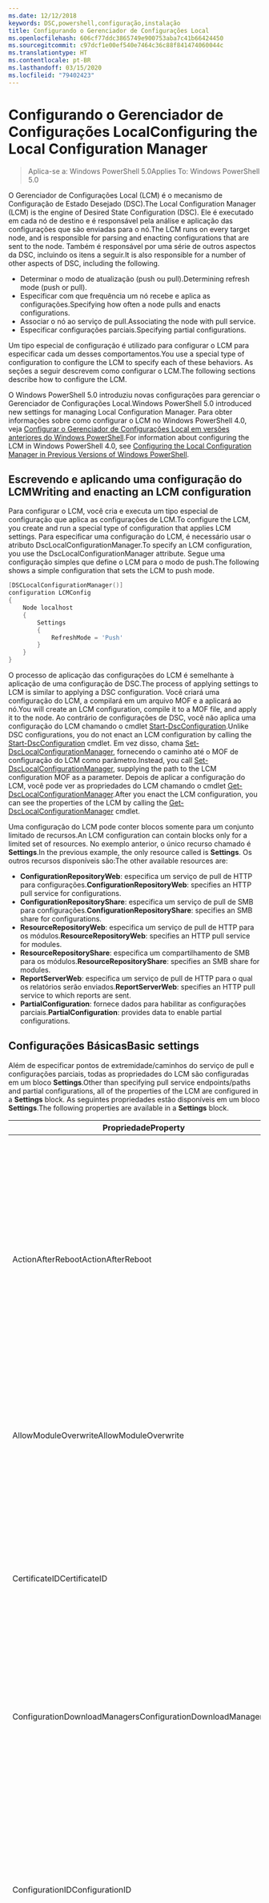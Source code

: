 ```yaml
---
ms.date: 12/12/2018
keywords: DSC,powershell,configuração,instalação
title: Configurando o Gerenciador de Configurações Local
ms.openlocfilehash: 606cf77ddc3865749e900753aba7c41b66424450
ms.sourcegitcommit: c97dcf1e00ef540e7464c36c88f841474060044c
ms.translationtype: HT
ms.contentlocale: pt-BR
ms.lasthandoff: 03/15/2020
ms.locfileid: "79402423"
---
```

# <a name="configuring-the-local-configuration-manager"></a><span data-ttu-id="e672a-103">Configurando o Gerenciador de Configurações Local</span><span class="sxs-lookup"><span data-stu-id="e672a-103">Configuring the Local Configuration Manager</span></span>

> <span data-ttu-id="e672a-104">Aplica-se a: Windows PowerShell 5.0</span><span class="sxs-lookup"><span data-stu-id="e672a-104">Applies To: Windows PowerShell 5.0</span></span>

<span data-ttu-id="e672a-105">O Gerenciador de Configurações Local (LCM) é o mecanismo de Configuração de Estado Desejado (DSC).</span><span class="sxs-lookup"><span data-stu-id="e672a-105">The Local Configuration Manager (LCM) is the engine of Desired State Configuration (DSC).</span></span>
<span data-ttu-id="e672a-106">Ele é executado em cada nó de destino e é responsável pela análise e aplicação das configurações que são enviadas para o nó.</span><span class="sxs-lookup"><span data-stu-id="e672a-106">The LCM runs on every target node, and is responsible for parsing and enacting configurations that are sent to the node.</span></span>
<span data-ttu-id="e672a-107">Também é responsável por uma série de outros aspectos da DSC, incluindo os itens a seguir.</span><span class="sxs-lookup"><span data-stu-id="e672a-107">It is also responsible for a number of other aspects of DSC, including the following.</span></span>

- <span data-ttu-id="e672a-108">Determinar o modo de atualização (push ou pull).</span><span class="sxs-lookup"><span data-stu-id="e672a-108">Determining refresh mode (push or pull).</span></span>
- <span data-ttu-id="e672a-109">Especificar com que frequência um nó recebe e aplica as configurações.</span><span class="sxs-lookup"><span data-stu-id="e672a-109">Specifying how often a node pulls and enacts configurations.</span></span>
- <span data-ttu-id="e672a-110">Associar o nó ao serviço de pull.</span><span class="sxs-lookup"><span data-stu-id="e672a-110">Associating the node with pull service.</span></span>
- <span data-ttu-id="e672a-111">Especificar configurações parciais.</span><span class="sxs-lookup"><span data-stu-id="e672a-111">Specifying partial configurations.</span></span>

<span data-ttu-id="e672a-112">Um tipo especial de configuração é utilizado para configurar o LCM para especificar cada um desses comportamentos.</span><span class="sxs-lookup"><span data-stu-id="e672a-112">You use a special type of configuration to configure the LCM to specify each of these behaviors.</span></span>
<span data-ttu-id="e672a-113">As seções a seguir descrevem como configurar o LCM.</span><span class="sxs-lookup"><span data-stu-id="e672a-113">The following sections describe how to configure the LCM.</span></span>

<span data-ttu-id="e672a-114">O Windows PowerShell 5.0 introduziu novas configurações para gerenciar o Gerenciador de Configurações Local.</span><span class="sxs-lookup"><span data-stu-id="e672a-114">Windows PowerShell 5.0 introduced new settings for managing Local Configuration Manager.</span></span>
<span data-ttu-id="e672a-115">Para obter informações sobre como configurar o LCM no Windows PowerShell 4.0, veja [Configurar o Gerenciador de Configurações Local em versões anteriores do Windows PowerShell](metaconfig4.md).</span><span class="sxs-lookup"><span data-stu-id="e672a-115">For information about configuring the LCM in Windows PowerShell 4.0, see [Configuring the Local Configuration Manager in Previous Versions of Windows PowerShell](metaconfig4.md).</span></span>

## <a name="writing-and-enacting-an-lcm-configuration"></a><span data-ttu-id="e672a-116">Escrevendo e aplicando uma configuração do LCM</span><span class="sxs-lookup"><span data-stu-id="e672a-116">Writing and enacting an LCM configuration</span></span>

<span data-ttu-id="e672a-117">Para configurar o LCM, você cria e executa um tipo especial de configuração que aplica as configurações de LCM.</span><span class="sxs-lookup"><span data-stu-id="e672a-117">To configure the LCM, you create and run a special type of configuration that applies LCM settings.</span></span>
<span data-ttu-id="e672a-118">Para especificar uma configuração do LCM, é necessário usar o atributo DscLocalConfigurationManager.</span><span class="sxs-lookup"><span data-stu-id="e672a-118">To specify an LCM configuration, you use the DscLocalConfigurationManager attribute.</span></span>
<span data-ttu-id="e672a-119">Segue uma configuração simples que define o LCM para o modo de push.</span><span class="sxs-lookup"><span data-stu-id="e672a-119">The following shows a simple configuration that sets the LCM to push mode.</span></span>

```powershell
[DSCLocalConfigurationManager()]
configuration LCMConfig
{
    Node localhost
    {
        Settings
        {
            RefreshMode = 'Push'
        }
    }
}
```

<span data-ttu-id="e672a-120">O processo de aplicação das configurações do LCM é semelhante à aplicação de uma configuração de DSC.</span><span class="sxs-lookup"><span data-stu-id="e672a-120">The process of applying settings to LCM is similar to applying a DSC configuration.</span></span>
<span data-ttu-id="e672a-121">Você criará uma configuração do LCM, a compilará em um arquivo MOF e a aplicará ao nó.</span><span class="sxs-lookup"><span data-stu-id="e672a-121">You will create an LCM configuration, compile it to a MOF file, and apply it to the node.</span></span>
<span data-ttu-id="e672a-122">Ao contrário de configurações de DSC, você não aplica uma configuração do LCM chamando o cmdlet [Start-DscConfiguration](/powershell/module/psdesiredstateconfiguration/start-dscconfiguration).</span><span class="sxs-lookup"><span data-stu-id="e672a-122">Unlike DSC configurations, you do not enact an LCM configuration by calling the [Start-DscConfiguration](/powershell/module/psdesiredstateconfiguration/start-dscconfiguration) cmdlet.</span></span>
<span data-ttu-id="e672a-123">Em vez disso, chama [Set-DscLocalConfigurationManager](/powershell/module/PSDesiredStateConfiguration/Set-DscLocalConfigurationManager), fornecendo o caminho até o MOF de configuração do LCM como parâmetro.</span><span class="sxs-lookup"><span data-stu-id="e672a-123">Instead, you call [Set-DscLocalConfigurationManager](/powershell/module/PSDesiredStateConfiguration/Set-DscLocalConfigurationManager), supplying the path to the LCM configuration MOF as a parameter.</span></span>
<span data-ttu-id="e672a-124">Depois de aplicar a configuração do LCM, você pode ver as propriedades do LCM chamando o cmdlet [Get-DscLocalConfigurationManager](/powershell/module/PSDesiredStateConfiguration/Get-DscLocalConfigurationManager).</span><span class="sxs-lookup"><span data-stu-id="e672a-124">After you enact the LCM configuration, you can see the properties of the LCM by calling the [Get-DscLocalConfigurationManager](/powershell/module/PSDesiredStateConfiguration/Get-DscLocalConfigurationManager) cmdlet.</span></span>

<span data-ttu-id="e672a-125">Uma configuração do LCM pode conter blocos somente para um conjunto limitado de recursos.</span><span class="sxs-lookup"><span data-stu-id="e672a-125">An LCM configuration can contain blocks only for a limited set of resources.</span></span>
<span data-ttu-id="e672a-126">No exemplo anterior, o único recurso chamado é **Settings**.</span><span class="sxs-lookup"><span data-stu-id="e672a-126">In the previous example, the only resource called is **Settings**.</span></span>
<span data-ttu-id="e672a-127">Os outros recursos disponíveis são:</span><span class="sxs-lookup"><span data-stu-id="e672a-127">The other available resources are:</span></span>

* <span data-ttu-id="e672a-128">**ConfigurationRepositoryWeb**: especifica um serviço de pull de HTTP para configurações.</span><span class="sxs-lookup"><span data-stu-id="e672a-128">**ConfigurationRepositoryWeb**: specifies an HTTP pull service for configurations.</span></span>
* <span data-ttu-id="e672a-129">**ConfigurationRepositoryShare**: especifica um serviço de pull de SMB para configurações.</span><span class="sxs-lookup"><span data-stu-id="e672a-129">**ConfigurationRepositoryShare**: specifies an SMB share for configurations.</span></span>
* <span data-ttu-id="e672a-130">**ResourceRepositoryWeb**: especifica um serviço de pull de HTTP para os módulos.</span><span class="sxs-lookup"><span data-stu-id="e672a-130">**ResourceRepositoryWeb**: specifies an HTTP pull service for modules.</span></span>
* <span data-ttu-id="e672a-131">**ResourceRepositoryShare**: especifica um compartilhamento de SMB para os módulos.</span><span class="sxs-lookup"><span data-stu-id="e672a-131">**ResourceRepositoryShare**: specifies an SMB share for modules.</span></span>
* <span data-ttu-id="e672a-132">**ReportServerWeb**: especifica um serviço de pull de HTTP para o qual os relatórios serão enviados.</span><span class="sxs-lookup"><span data-stu-id="e672a-132">**ReportServerWeb**: specifies an HTTP pull service to which reports are sent.</span></span>
* <span data-ttu-id="e672a-133">**PartialConfiguration**: fornece dados para habilitar as configurações parciais.</span><span class="sxs-lookup"><span data-stu-id="e672a-133">**PartialConfiguration**: provides data to enable partial configurations.</span></span>

## <a name="basic-settings"></a><span data-ttu-id="e672a-134">Configurações Básicas</span><span class="sxs-lookup"><span data-stu-id="e672a-134">Basic settings</span></span>

<span data-ttu-id="e672a-135">Além de especificar pontos de extremidade/caminhos do serviço de pull e configurações parciais, todas as propriedades do LCM são configuradas em um bloco **Settings**.</span><span class="sxs-lookup"><span data-stu-id="e672a-135">Other than specifying pull service endpoints/paths and partial configurations, all of the properties of the LCM are configured in a **Settings** block.</span></span>
<span data-ttu-id="e672a-136">As seguintes propriedades estão disponíveis em um bloco **Settings**.</span><span class="sxs-lookup"><span data-stu-id="e672a-136">The following properties are available in a **Settings** block.</span></span>

|  <span data-ttu-id="e672a-137">Propriedade</span><span class="sxs-lookup"><span data-stu-id="e672a-137">Property</span></span>  |  <span data-ttu-id="e672a-138">Type</span><span class="sxs-lookup"><span data-stu-id="e672a-138">Type</span></span>  |  <span data-ttu-id="e672a-139">Descrição</span><span class="sxs-lookup"><span data-stu-id="e672a-139">Description</span></span>   |
|----------- |------- |--------------- |
| <span data-ttu-id="e672a-140">ActionAfterReboot</span><span class="sxs-lookup"><span data-stu-id="e672a-140">ActionAfterReboot</span></span>| <span data-ttu-id="e672a-141">string</span><span class="sxs-lookup"><span data-stu-id="e672a-141">string</span></span>| <span data-ttu-id="e672a-142">Especifica o que acontece após uma reinicialização durante a aplicação de uma configuração.</span><span class="sxs-lookup"><span data-stu-id="e672a-142">Specifies what happens after a reboot during the application of a configuration.</span></span> <span data-ttu-id="e672a-143">Os valores possíveis são __"ContinueConfiguration"__ e __"StopConfiguration"__ .</span><span class="sxs-lookup"><span data-stu-id="e672a-143">The possible values are __"ContinueConfiguration"__ and __"StopConfiguration"__.</span></span> <ul><li> <span data-ttu-id="e672a-144">__ContinueConfiguration__: continuar a aplicar a configuração atual após a reinicialização do computador.</span><span class="sxs-lookup"><span data-stu-id="e672a-144">__ContinueConfiguration__: Continue applying the current configuration after machine reboot.</span></span> <span data-ttu-id="e672a-145">Esse é o valor padrão.</span><span class="sxs-lookup"><span data-stu-id="e672a-145">This is the default value</span></span></li><li><span data-ttu-id="e672a-146">__StopConfiguration__: parar a configuração atual após a reinicialização do computador.</span><span class="sxs-lookup"><span data-stu-id="e672a-146">__StopConfiguration__: Stop the current configuration after machine reboot.</span></span></li></ul>|
| <span data-ttu-id="e672a-147">AllowModuleOverwrite</span><span class="sxs-lookup"><span data-stu-id="e672a-147">AllowModuleOverwrite</span></span>| <span data-ttu-id="e672a-148">bool</span><span class="sxs-lookup"><span data-stu-id="e672a-148">bool</span></span>| <span data-ttu-id="e672a-149">__$TRUE__ se as novas configurações baixadas do serviço de pull tiverem permissão para substituir as antigas no nó de destino.</span><span class="sxs-lookup"><span data-stu-id="e672a-149">__$TRUE__ if new configurations downloaded from the pull service are allowed to overwrite the old ones on the target node.</span></span> <span data-ttu-id="e672a-150">Caso contrário, $FALSE.</span><span class="sxs-lookup"><span data-stu-id="e672a-150">Otherwise, $FALSE.</span></span>|
| <span data-ttu-id="e672a-151">CertificateID</span><span class="sxs-lookup"><span data-stu-id="e672a-151">CertificateID</span></span>| <span data-ttu-id="e672a-152">string</span><span class="sxs-lookup"><span data-stu-id="e672a-152">string</span></span>| <span data-ttu-id="e672a-153">A impressão digital de um certificado usado para proteger as credenciais passadas em uma configuração.</span><span class="sxs-lookup"><span data-stu-id="e672a-153">The thumbprint of a certificate used to secure credentials passed in a configuration.</span></span> <span data-ttu-id="e672a-154">Para obter mais informações, consulte [Quer proteger credenciais na Configuração de Estado Desejado do Windows PowerShell?](https://blogs.msdn.com/b/powershell/archive/2014/01/31/want-to-secure-credentials-in-windows-powershell-desired-state-configuration.aspx).</span><span class="sxs-lookup"><span data-stu-id="e672a-154">For more information see [Want to secure credentials in Windows PowerShell Desired State Configuration](https://blogs.msdn.com/b/powershell/archive/2014/01/31/want-to-secure-credentials-in-windows-powershell-desired-state-configuration.aspx)?.</span></span> <br> <span data-ttu-id="e672a-155">__Observação:__ isso será gerenciado automaticamente se estiver usando o serviço de pull de DSC de Automação do Azure.</span><span class="sxs-lookup"><span data-stu-id="e672a-155">__Note:__ this is managed automatically if using Azure Automation DSC pull service.</span></span>|
| <span data-ttu-id="e672a-156">ConfigurationDownloadManagers</span><span class="sxs-lookup"><span data-stu-id="e672a-156">ConfigurationDownloadManagers</span></span>| <span data-ttu-id="e672a-157">CimInstance[]</span><span class="sxs-lookup"><span data-stu-id="e672a-157">CimInstance[]</span></span>| <span data-ttu-id="e672a-158">Obsoleto.</span><span class="sxs-lookup"><span data-stu-id="e672a-158">Obsolete.</span></span> <span data-ttu-id="e672a-159">Use os blocos __ConfigurationRepositoryWeb__ e __ConfigurationRepositoryShare__ para definir pontos de extremidade de serviço de pull de configuração.</span><span class="sxs-lookup"><span data-stu-id="e672a-159">Use __ConfigurationRepositoryWeb__ and __ConfigurationRepositoryShare__ blocks to define configuration pull service endpoints.</span></span>|
| <span data-ttu-id="e672a-160">ConfigurationID</span><span class="sxs-lookup"><span data-stu-id="e672a-160">ConfigurationID</span></span>| <span data-ttu-id="e672a-161">string</span><span class="sxs-lookup"><span data-stu-id="e672a-161">string</span></span>| <span data-ttu-id="e672a-162">Para compatibilidade com versões anteriores do serviço de pull.</span><span class="sxs-lookup"><span data-stu-id="e672a-162">For backwards compatibility with older pull service versions.</span></span> <span data-ttu-id="e672a-163">Um GUID que identifica o arquivo de configuração que deve ser obtido de um serviço de pull.</span><span class="sxs-lookup"><span data-stu-id="e672a-163">A GUID that identifies the configuration file to get from a pull service.</span></span> <span data-ttu-id="e672a-164">O nó efetuará o pull das configurações serviço de pull se o nome do MOF de configuração for ConfigurationID.mof.</span><span class="sxs-lookup"><span data-stu-id="e672a-164">The node will pull configurations on the pull service if the name of the configuration MOF is named ConfigurationID.mof.</span></span><br> <span data-ttu-id="e672a-165">__Observação:__ Se você definir essa propriedade, o registro do nó com um serviço de pull usando __RegistrationKey__ não funcionará.</span><span class="sxs-lookup"><span data-stu-id="e672a-165">__Note:__ If you set this property, registering the node with a pull service by using __RegistrationKey__ does not work.</span></span> <span data-ttu-id="e672a-166">Para obter mais informações, consulte [Configurando um cliente de pull com nomes de configuração](../pull-server/pullClientConfigNames.md).</span><span class="sxs-lookup"><span data-stu-id="e672a-166">For more information, see [Setting up a pull client with configuration names](../pull-server/pullClientConfigNames.md).</span></span>|
| <span data-ttu-id="e672a-167">ConfigurationMode</span><span class="sxs-lookup"><span data-stu-id="e672a-167">ConfigurationMode</span></span>| <span data-ttu-id="e672a-168">string</span><span class="sxs-lookup"><span data-stu-id="e672a-168">string</span></span> | <span data-ttu-id="e672a-169">Especifica como o LCM realmente aplica a configuração aos nós de destino.</span><span class="sxs-lookup"><span data-stu-id="e672a-169">Specifies how the LCM actually applies the configuration to the target nodes.</span></span> <span data-ttu-id="e672a-170">Os valores possíveis são __"ApplyOnly"__ , __"ApplyAndMonitor"__ e __"ApplyAndAutoCorrect"__ .</span><span class="sxs-lookup"><span data-stu-id="e672a-170">Possible values are __"ApplyOnly"__,__"ApplyAndMonitor"__, and __"ApplyAndAutoCorrect"__.</span></span> <ul><li><span data-ttu-id="e672a-171">__ApplyOnly__: a DSC aplica a configuração e não faz nada além disso, a menos que uma nova configuração seja enviada por push para o nó de destino ou quando o pull de uma nova configuração for efetuado de um serviço.</span><span class="sxs-lookup"><span data-stu-id="e672a-171">__ApplyOnly__: DSC applies the configuration and does nothing further unless a new configuration is pushed to the target node or when a new configuration is pulled from a service.</span></span> <span data-ttu-id="e672a-172">Depois da aplicação inicial de uma nova configuração, o DSC não procura descompasso de um estado previamente configurado.</span><span class="sxs-lookup"><span data-stu-id="e672a-172">After initial application of a new configuration, DSC does not check for drift from a previously configured state.</span></span> <span data-ttu-id="e672a-173">Observe que a DSC tentará aplicar a configuração até obter êxito antes que __ApplyOnly__ entre em vigor.</span><span class="sxs-lookup"><span data-stu-id="e672a-173">Note that DSC will attempt to apply the configuration until it is successful before __ApplyOnly__ takes effect.</span></span> </li><li> <span data-ttu-id="e672a-174">__ApplyAndMonitor__: Esse é o valor padrão.</span><span class="sxs-lookup"><span data-stu-id="e672a-174">__ApplyAndMonitor__: This is the default value.</span></span> <span data-ttu-id="e672a-175">O LCM aplica as novas configurações.</span><span class="sxs-lookup"><span data-stu-id="e672a-175">The LCM applies any new configurations.</span></span> <span data-ttu-id="e672a-176">Depois da aplicação inicial de uma nova configuração, se o nó de destino tiver um descompasso do estado desejado, o DSC relatará a discrepância nos logs.</span><span class="sxs-lookup"><span data-stu-id="e672a-176">After initial application of a new configuration, if the target node drifts from the desired state, DSC reports the discrepancy in logs.</span></span> <span data-ttu-id="e672a-177">Observe que a DSC tentará aplicar a configuração até obter êxito antes que __ApplyAndMonitor__ entre em vigor.</span><span class="sxs-lookup"><span data-stu-id="e672a-177">Note that DSC will attempt to apply the configuration until it is successful before __ApplyAndMonitor__ takes effect.</span></span></li><li><span data-ttu-id="e672a-178">__ApplyAndAutoCorrect__: o DSC aplica as novas configurações.</span><span class="sxs-lookup"><span data-stu-id="e672a-178">__ApplyAndAutoCorrect__: DSC applies any new configurations.</span></span> <span data-ttu-id="e672a-179">Após a aplicação inicial de uma nova configuração, se o nó de destino estiver dessincronizado em relação ao estado desejado, a DSC relatará a discrepância nos logs e reaplica a configuração atual.</span><span class="sxs-lookup"><span data-stu-id="e672a-179">After initial application of a new configuration, if the target node drifts from the desired state, DSC reports the discrepancy in logs, and then re-applies the current configuration.</span></span></li></ul>|
| <span data-ttu-id="e672a-180">ConfigurationModeFrequencyMins</span><span class="sxs-lookup"><span data-stu-id="e672a-180">ConfigurationModeFrequencyMins</span></span>| <span data-ttu-id="e672a-181">UInt32</span><span class="sxs-lookup"><span data-stu-id="e672a-181">UInt32</span></span>| <span data-ttu-id="e672a-182">A frequência, em minutos, em que a configuração atual é verificada e aplicada.</span><span class="sxs-lookup"><span data-stu-id="e672a-182">How often, in minutes, the current configuration is checked and applied.</span></span> <span data-ttu-id="e672a-183">Essa propriedade será ignorada se a propriedade ConfigurationMode estiver definida como ApplyOnly.</span><span class="sxs-lookup"><span data-stu-id="e672a-183">This property is ignored if the ConfigurationMode property is set to ApplyOnly.</span></span> <span data-ttu-id="e672a-184">O valor padrão é 15.</span><span class="sxs-lookup"><span data-stu-id="e672a-184">The default value is 15.</span></span>|
| <span data-ttu-id="e672a-185">DebugMode</span><span class="sxs-lookup"><span data-stu-id="e672a-185">DebugMode</span></span>| <span data-ttu-id="e672a-186">string</span><span class="sxs-lookup"><span data-stu-id="e672a-186">string</span></span>| <span data-ttu-id="e672a-187">Os valores possíveis são __None__, __ForceModuleImport__ e __All__.</span><span class="sxs-lookup"><span data-stu-id="e672a-187">Possible values are __None__, __ForceModuleImport__, and __All__.</span></span> <ul><li><span data-ttu-id="e672a-188">Defina como __None__ para usar os recursos armazenados em cache.</span><span class="sxs-lookup"><span data-stu-id="e672a-188">Set to __None__ to use cached resources.</span></span> <span data-ttu-id="e672a-189">Este é o padrão e deve ser usada em cenários de produção.</span><span class="sxs-lookup"><span data-stu-id="e672a-189">This is the default and should be used in production scenarios.</span></span></li><li><span data-ttu-id="e672a-190">Definir como __ForceModuleImport__ fará com que o LCM recarregue todos os módulos de recursos DSC, mesmo se tiverem sido carregados e armazenados em cache anteriormente.</span><span class="sxs-lookup"><span data-stu-id="e672a-190">Setting to __ForceModuleImport__, causes the LCM to reload any DSC resource modules, even if they have been previously loaded and cached.</span></span> <span data-ttu-id="e672a-191">Isso afeta o desempenho das operações de DSC, já que cada módulo é recarregado no momento do uso.</span><span class="sxs-lookup"><span data-stu-id="e672a-191">This impacts the performance of DSC operations as each module is reloaded on use.</span></span> <span data-ttu-id="e672a-192">Normalmente, você usaria esse valor durante a depuração de um recurso</span><span class="sxs-lookup"><span data-stu-id="e672a-192">Typically you would use this value while debugging a resource</span></span></li><li><span data-ttu-id="e672a-193">Nesta versão, __All__ é o mesmo que __ForceModuleImport__</span><span class="sxs-lookup"><span data-stu-id="e672a-193">In this release, __All__ is same as __ForceModuleImport__</span></span></li></ul> |
| <span data-ttu-id="e672a-194">RebootNodeIfNeeded</span><span class="sxs-lookup"><span data-stu-id="e672a-194">RebootNodeIfNeeded</span></span>| <span data-ttu-id="e672a-195">bool</span><span class="sxs-lookup"><span data-stu-id="e672a-195">bool</span></span>| <span data-ttu-id="e672a-196">defina como `$true` para permitir que os recursos reinicializem o nó usando o sinalizador `$global:DSCMachineStatus`.</span><span class="sxs-lookup"><span data-stu-id="e672a-196">Set this to `$true` to allow resources to reboot the Node using the `$global:DSCMachineStatus` flag.</span></span> <span data-ttu-id="e672a-197">Caso contrário, você precisará reinicializar manualmente o nó para qualquer configuração que exigir.</span><span class="sxs-lookup"><span data-stu-id="e672a-197">Otherwise, you will have to manually reboot the node for any configuration that requires it.</span></span> <span data-ttu-id="e672a-198">O valor padrão é `$false`.</span><span class="sxs-lookup"><span data-stu-id="e672a-198">The default value is `$false`.</span></span> <span data-ttu-id="e672a-199">Para usar essa configuração quando uma condição de reinicialização for representada por algo diferente do DSC (como o Windows Installer), combine essa configuração com recurso __PendingReboot__ no módulo [ComputerManagementDsc](https://github.com/PowerShell/ComputerManagementDsc).</span><span class="sxs-lookup"><span data-stu-id="e672a-199">To use this setting when a reboot condition is enacted by something other than DSC (such as Windows Installer), combine this setting with the __PendingReboot__ resource in the [ComputerManagementDsc](https://github.com/PowerShell/ComputerManagementDsc) module.</span></span>|
| <span data-ttu-id="e672a-200">RefreshMode</span><span class="sxs-lookup"><span data-stu-id="e672a-200">RefreshMode</span></span>| <span data-ttu-id="e672a-201">string</span><span class="sxs-lookup"><span data-stu-id="e672a-201">string</span></span>| <span data-ttu-id="e672a-202">Especifica como o LCM obtém as configurações.</span><span class="sxs-lookup"><span data-stu-id="e672a-202">Specifies how the LCM gets configurations.</span></span> <span data-ttu-id="e672a-203">Os valores possíveis são __"Disabled"__ , __"Push"__ e __"Pull"__ .</span><span class="sxs-lookup"><span data-stu-id="e672a-203">The possible values are __"Disabled"__, __"Push"__, and __"Pull"__.</span></span> <ul><li><span data-ttu-id="e672a-204">__Disabled__: as configurações do DSC estão desabilitadas para este nó.</span><span class="sxs-lookup"><span data-stu-id="e672a-204">__Disabled__: DSC configurations are disabled for this node.</span></span></li><li> <span data-ttu-id="e672a-205">__Push__: as configurações são iniciadas chamando o cmdlet [Start-DscConfiguration](/powershell/module/psdesiredstateconfiguration/start-dscconfiguration).</span><span class="sxs-lookup"><span data-stu-id="e672a-205">__Push__: Configurations are initiated by calling the [Start-DscConfiguration](/powershell/module/psdesiredstateconfiguration/start-dscconfiguration) cmdlet.</span></span> <span data-ttu-id="e672a-206">A configuração é aplicada imediatamente ao nó.</span><span class="sxs-lookup"><span data-stu-id="e672a-206">The configuration is applied immediately to the node.</span></span> <span data-ttu-id="e672a-207">Esse é o valor padrão.</span><span class="sxs-lookup"><span data-stu-id="e672a-207">This is the default value.</span></span></li><li><span data-ttu-id="e672a-208">__Pull:__ o nó está configurado para verificar regularmente as configurações de um serviço de pull ou caminho SMB.</span><span class="sxs-lookup"><span data-stu-id="e672a-208">__Pull:__ The node is configured to regularly check for configurations from a pull service or SMB path.</span></span> <span data-ttu-id="e672a-209">Se essa propriedade estiver definida como __Pull__, você deverá especificar um caminho de (serviço) HTTP ou (compartilhamento) SMB em um bloco __ConfigurationRepositoryWeb__ ou __ConfigurationRepositoryShare__.</span><span class="sxs-lookup"><span data-stu-id="e672a-209">If this property is set to __Pull__, you must specify an HTTP (service) or SMB (share) path in a __ConfigurationRepositoryWeb__ or __ConfigurationRepositoryShare__ block.</span></span></li></ul>|
| <span data-ttu-id="e672a-210">RefreshFrequencyMins</span><span class="sxs-lookup"><span data-stu-id="e672a-210">RefreshFrequencyMins</span></span>| <span data-ttu-id="e672a-211">Uint32</span><span class="sxs-lookup"><span data-stu-id="e672a-211">Uint32</span></span>| <span data-ttu-id="e672a-212">O intervalo de tempo, em minutos, em que o LCM verifica um serviço de pull para obter configurações atualizadas.</span><span class="sxs-lookup"><span data-stu-id="e672a-212">The time interval, in minutes, at which the LCM checks a pull service to get updated configurations.</span></span> <span data-ttu-id="e672a-213">Esse valor será ignorado se o LCM não estiver configurado no modo de pull.</span><span class="sxs-lookup"><span data-stu-id="e672a-213">This value is ignored if the LCM is not configured in pull mode.</span></span> <span data-ttu-id="e672a-214">O valor padrão é 30.</span><span class="sxs-lookup"><span data-stu-id="e672a-214">The default value is 30.</span></span>|
| <span data-ttu-id="e672a-215">ReportManagers</span><span class="sxs-lookup"><span data-stu-id="e672a-215">ReportManagers</span></span>| <span data-ttu-id="e672a-216">CimInstance[]</span><span class="sxs-lookup"><span data-stu-id="e672a-216">CimInstance[]</span></span>| <span data-ttu-id="e672a-217">Obsoleto.</span><span class="sxs-lookup"><span data-stu-id="e672a-217">Obsolete.</span></span> <span data-ttu-id="e672a-218">Use blocos __ReportServerWeb__ para definir um ponto de extremidade para enviar dados de relatório a um serviço de pull.</span><span class="sxs-lookup"><span data-stu-id="e672a-218">Use __ReportServerWeb__ blocks to define an endpoint to send reporting data to a pull service.</span></span>|
| <span data-ttu-id="e672a-219">ResourceModuleManagers</span><span class="sxs-lookup"><span data-stu-id="e672a-219">ResourceModuleManagers</span></span>| <span data-ttu-id="e672a-220">CimInstance[]</span><span class="sxs-lookup"><span data-stu-id="e672a-220">CimInstance[]</span></span>| <span data-ttu-id="e672a-221">Obsoleto.</span><span class="sxs-lookup"><span data-stu-id="e672a-221">Obsolete.</span></span> <span data-ttu-id="e672a-222">Use os blocos __ResourceRepositoryWeb__ e __ResourceRepositoryShare__ para definir pontos de extremidade HTTP do serviço de pull ou caminhos SMB, respectivamente.</span><span class="sxs-lookup"><span data-stu-id="e672a-222">Use __ResourceRepositoryWeb__ and __ResourceRepositoryShare__ blocks to define pull service HTTP endpoints or SMB paths, respectively.</span></span>|
| <span data-ttu-id="e672a-223">PartialConfigurations</span><span class="sxs-lookup"><span data-stu-id="e672a-223">PartialConfigurations</span></span>| <span data-ttu-id="e672a-224">CimInstance</span><span class="sxs-lookup"><span data-stu-id="e672a-224">CimInstance</span></span>| <span data-ttu-id="e672a-225">Não implementado.</span><span class="sxs-lookup"><span data-stu-id="e672a-225">Not implemented.</span></span> <span data-ttu-id="e672a-226">Não use.</span><span class="sxs-lookup"><span data-stu-id="e672a-226">Do not use.</span></span>|
| <span data-ttu-id="e672a-227">StatusRetentionTimeInDays</span><span class="sxs-lookup"><span data-stu-id="e672a-227">StatusRetentionTimeInDays</span></span> | <span data-ttu-id="e672a-228">UInt32</span><span class="sxs-lookup"><span data-stu-id="e672a-228">UInt32</span></span>| <span data-ttu-id="e672a-229">O número de dias que o LCM mantém o status da configuração atual.</span><span class="sxs-lookup"><span data-stu-id="e672a-229">The number of days the LCM keeps the status of the current configuration.</span></span>|

> [!NOTE]
> <span data-ttu-id="e672a-230">O LCM inicia o ciclo **ConfigurationModeFrequencyMins** com base em:</span><span class="sxs-lookup"><span data-stu-id="e672a-230">The LCM starts the **ConfigurationModeFrequencyMins** cycle based on:</span></span>
>
> - <span data-ttu-id="e672a-231">Uma nova metaconfiguração aplicada usando `Set-DscLocalConfigurationManager`</span><span class="sxs-lookup"><span data-stu-id="e672a-231">A new metaconfig is applied using `Set-DscLocalConfigurationManager`</span></span>
> - <span data-ttu-id="e672a-232">Uma reinicialização do computador</span><span class="sxs-lookup"><span data-stu-id="e672a-232">A machine restart</span></span>
>
> <span data-ttu-id="e672a-233">Para qualquer condição em que o processo de temporizador apresentar uma falha, ela será detectada dentro de 30 segundos e o ciclo será reiniciado.</span><span class="sxs-lookup"><span data-stu-id="e672a-233">For any condition where the timer process experiences a crash, that will be detected within 30 seconds and the cycle will be restarted.</span></span>
> <span data-ttu-id="e672a-234">Uma operação simultânea pode atrasar o início do ciclo; se a duração dessa operação ultrapassar a frequência de ciclo configurada, o próximo temporizador não será iniciado.</span><span class="sxs-lookup"><span data-stu-id="e672a-234">A concurrent operation could delay the cycle from being started, if the duration of this operation exceeds the configured cycle frequency, the next timer will not start.</span></span>
>
> <span data-ttu-id="e672a-235">Por exemplo, a metaconfiguração é configurada com uma frequência de pull de 15 minutos e um pull ocorre em T1.</span><span class="sxs-lookup"><span data-stu-id="e672a-235">Example, the metaconfig is configured at a 15 minute pull frequency and a pull occurs at T1.</span></span>  <span data-ttu-id="e672a-236">O Nó não conclui o trabalho por 16 minutos.</span><span class="sxs-lookup"><span data-stu-id="e672a-236">The Node does not finish work for 16 minutes.</span></span>  <span data-ttu-id="e672a-237">O primeiro ciclo de 15 minutos será ignorado e próximo pull ocorrerá em T1 + 15 + 15.</span><span class="sxs-lookup"><span data-stu-id="e672a-237">The first 15 minute cycle is ignored, and next pull will happen at T1+15+15.</span></span>

## <a name="pull-service"></a><span data-ttu-id="e672a-238">Serviço de pull</span><span class="sxs-lookup"><span data-stu-id="e672a-238">Pull service</span></span>

<span data-ttu-id="e672a-239">A configuração do LCM dá suporte à definição dos seguintes tipos de ponto de extremidade de serviço de pull:</span><span class="sxs-lookup"><span data-stu-id="e672a-239">LCM configuration supports defining the following types of pull service endpoints:</span></span>

- <span data-ttu-id="e672a-240">**Servidor de configuração**: um repositório para configurações de DSC.</span><span class="sxs-lookup"><span data-stu-id="e672a-240">**Configuration server**: A repository for DSC configurations.</span></span> <span data-ttu-id="e672a-241">Defina os servidores de configuração usando blocos **ConfigurationRepositoryWeb** (para servidores baseados na Web) e **ConfigurationRepositoryShare** (para servidores baseados em SMB).</span><span class="sxs-lookup"><span data-stu-id="e672a-241">Define configuration servers by using **ConfigurationRepositoryWeb** (for web-based servers) and **ConfigurationRepositoryShare** (for SMB-based servers) blocks.</span></span>
- <span data-ttu-id="e672a-242">**Servidor de recursos**: um repositório de recursos DSC, empacotados como módulos do PowerShell.</span><span class="sxs-lookup"><span data-stu-id="e672a-242">**Resource server**: A repository for DSC resources, packaged as PowerShell modules.</span></span> <span data-ttu-id="e672a-243">Defina os servidores de recurso usando blocos **ResourceRepositoryWeb** (para servidores baseados na Web) e **ResourceRepositoryShare** (para servidores baseados em SMB).</span><span class="sxs-lookup"><span data-stu-id="e672a-243">Define resource servers by using **ResourceRepositoryWeb** (for web-based servers) and **ResourceRepositoryShare** (for SMB-based servers) blocks.</span></span>
- <span data-ttu-id="e672a-244">**Servidor de relatório**: um serviço para o qual o DSC envia dados de relatório.</span><span class="sxs-lookup"><span data-stu-id="e672a-244">**Report server**: A service that DSC sends report data to.</span></span> <span data-ttu-id="e672a-245">Defina os servidores de relatório usando blocos **ReportServerWeb**.</span><span class="sxs-lookup"><span data-stu-id="e672a-245">Define report servers by using **ReportServerWeb** blocks.</span></span> <span data-ttu-id="e672a-246">Um servidor de relatório deve ser um serviço Web.</span><span class="sxs-lookup"><span data-stu-id="e672a-246">A report server must be a web service.</span></span>

<span data-ttu-id="e672a-247">Para obter mais detalhes sobre o serviço de pull, veja [Serviço de pull de Desired State Configuration](../pull-server/pullServer.md).</span><span class="sxs-lookup"><span data-stu-id="e672a-247">For more details on pull service see, [Desired State Configuration Pull Service](../pull-server/pullServer.md).</span></span>

## <a name="configuration-server-blocks"></a><span data-ttu-id="e672a-248">Blocos do servidor de configuração</span><span class="sxs-lookup"><span data-stu-id="e672a-248">Configuration server blocks</span></span>

<span data-ttu-id="e672a-249">Para definir um servidor de configuração baseado na Web, crie um bloco **ConfigurationRepositoryWeb**.</span><span class="sxs-lookup"><span data-stu-id="e672a-249">To define a web-based configuration server, you create a **ConfigurationRepositoryWeb** block.</span></span>
<span data-ttu-id="e672a-250">Um **ConfigurationRepositoryWeb** define as propriedades a seguir.</span><span class="sxs-lookup"><span data-stu-id="e672a-250">A **ConfigurationRepositoryWeb** defines the following properties.</span></span>

|<span data-ttu-id="e672a-251">Propriedade</span><span class="sxs-lookup"><span data-stu-id="e672a-251">Property</span></span>|<span data-ttu-id="e672a-252">Type</span><span class="sxs-lookup"><span data-stu-id="e672a-252">Type</span></span>|<span data-ttu-id="e672a-253">Descrição</span><span class="sxs-lookup"><span data-stu-id="e672a-253">Description</span></span>|
|---|---|---|
|<span data-ttu-id="e672a-254">AllowUnsecureConnection</span><span class="sxs-lookup"><span data-stu-id="e672a-254">AllowUnsecureConnection</span></span>|<span data-ttu-id="e672a-255">bool</span><span class="sxs-lookup"><span data-stu-id="e672a-255">bool</span></span>|<span data-ttu-id="e672a-256">Defina como **$TRUE** para permitir conexões entre o nó e o servidor sem autenticação.</span><span class="sxs-lookup"><span data-stu-id="e672a-256">Set to **$TRUE** to allow connections from the node to the server without authentication.</span></span> <span data-ttu-id="e672a-257">Defina como **$FALSE** para exigir autenticação.</span><span class="sxs-lookup"><span data-stu-id="e672a-257">Set to **$FALSE** to require authentication.</span></span>|
|<span data-ttu-id="e672a-258">CertificateID</span><span class="sxs-lookup"><span data-stu-id="e672a-258">CertificateID</span></span>|<span data-ttu-id="e672a-259">string</span><span class="sxs-lookup"><span data-stu-id="e672a-259">string</span></span>|<span data-ttu-id="e672a-260">A impressão digital de um certificado usado para autenticar o servidor.</span><span class="sxs-lookup"><span data-stu-id="e672a-260">The thumbprint of a certificate used to authenticate to the server.</span></span>|
|<span data-ttu-id="e672a-261">ConfigurationNames</span><span class="sxs-lookup"><span data-stu-id="e672a-261">ConfigurationNames</span></span>|<span data-ttu-id="e672a-262">String[]</span><span class="sxs-lookup"><span data-stu-id="e672a-262">String[]</span></span>|<span data-ttu-id="e672a-263">Uma matriz de nomes de configurações que serão retiradas por pull pelo nó de destino.</span><span class="sxs-lookup"><span data-stu-id="e672a-263">An array of names of configurations to be pulled by the target node.</span></span> <span data-ttu-id="e672a-264">Serão usadas apenas se o nó for registrado com o serviço de pull usando uma **RegistrationKey**.</span><span class="sxs-lookup"><span data-stu-id="e672a-264">These are used only if the node is registered with the pull service by using a **RegistrationKey**.</span></span> <span data-ttu-id="e672a-265">Para obter mais informações, consulte [Configurando um cliente de pull com nomes de configuração](../pull-server/pullClientConfigNames.md).</span><span class="sxs-lookup"><span data-stu-id="e672a-265">For more information, see [Setting up a pull client with configuration names](../pull-server/pullClientConfigNames.md).</span></span>|
|<span data-ttu-id="e672a-266">RegistrationKey</span><span class="sxs-lookup"><span data-stu-id="e672a-266">RegistrationKey</span></span>|<span data-ttu-id="e672a-267">string</span><span class="sxs-lookup"><span data-stu-id="e672a-267">string</span></span>|<span data-ttu-id="e672a-268">Um GUID que registra o nó com o serviço de pull.</span><span class="sxs-lookup"><span data-stu-id="e672a-268">A GUID that registers the node with the pull service.</span></span> <span data-ttu-id="e672a-269">Para obter mais informações, consulte [Configurando um cliente de pull com nomes de configuração](../pull-server/pullClientConfigNames.md).</span><span class="sxs-lookup"><span data-stu-id="e672a-269">For more information, see [Setting up a pull client with configuration names](../pull-server/pullClientConfigNames.md).</span></span>|
|<span data-ttu-id="e672a-270">ServerURL</span><span class="sxs-lookup"><span data-stu-id="e672a-270">ServerURL</span></span>|<span data-ttu-id="e672a-271">string</span><span class="sxs-lookup"><span data-stu-id="e672a-271">string</span></span>|<span data-ttu-id="e672a-272">A URL do serviço de configuração.</span><span class="sxs-lookup"><span data-stu-id="e672a-272">The URL of the configuration service.</span></span>|
|<span data-ttu-id="e672a-273">ProxyURL\*</span><span class="sxs-lookup"><span data-stu-id="e672a-273">ProxyURL\*</span></span>|<span data-ttu-id="e672a-274">string</span><span class="sxs-lookup"><span data-stu-id="e672a-274">string</span></span>|<span data-ttu-id="e672a-275">A URL do proxy http a ser usada ao se comunicar com o serviço de configuração.</span><span class="sxs-lookup"><span data-stu-id="e672a-275">The URL of the http proxy to use when communicating with the configuration service.</span></span>|
|<span data-ttu-id="e672a-276">ProxyCredential\*</span><span class="sxs-lookup"><span data-stu-id="e672a-276">ProxyCredential\*</span></span>|<span data-ttu-id="e672a-277">pscredential</span><span class="sxs-lookup"><span data-stu-id="e672a-277">pscredential</span></span>|<span data-ttu-id="e672a-278">Credencial a ser usada para o proxy http.</span><span class="sxs-lookup"><span data-stu-id="e672a-278">Credential to use for the http proxy.</span></span>|

> [!NOTE]
> * <span data-ttu-id="e672a-279">Compatível com as versões 1809 e posteriores do Windows.</span><span class="sxs-lookup"><span data-stu-id="e672a-279">Supported in Windows versions 1809 and later.</span></span>

<span data-ttu-id="e672a-280">Um exemplo de script para simplificar a configuração do valor ConfigurationRepositoryWeb para nós locais está disponível - confira [Geração de metaconfigurações de DSC](https://docs.microsoft.com/azure/automation/automation-dsc-onboarding#generating-dsc-metaconfigurations)</span><span class="sxs-lookup"><span data-stu-id="e672a-280">An example script to simplify configuring the ConfigurationRepositoryWeb value for on-premises nodes is available - see [Generating DSC metaconfigurations](https://docs.microsoft.com/azure/automation/automation-dsc-onboarding#generating-dsc-metaconfigurations)</span></span>

<span data-ttu-id="e672a-281">Para definir um servidor de configuração baseado em SMB, crie um bloco **ConfigurationRepositoryShare**.</span><span class="sxs-lookup"><span data-stu-id="e672a-281">To define an SMB-based configuration server, you create a **ConfigurationRepositoryShare** block.</span></span>
<span data-ttu-id="e672a-282">Um **ConfigurationRepositoryShare** define as propriedades a seguir.</span><span class="sxs-lookup"><span data-stu-id="e672a-282">A **ConfigurationRepositoryShare** defines the following properties.</span></span>

|<span data-ttu-id="e672a-283">Propriedade</span><span class="sxs-lookup"><span data-stu-id="e672a-283">Property</span></span>|<span data-ttu-id="e672a-284">Type</span><span class="sxs-lookup"><span data-stu-id="e672a-284">Type</span></span>|<span data-ttu-id="e672a-285">Descrição</span><span class="sxs-lookup"><span data-stu-id="e672a-285">Description</span></span>|
|---|---|---|
|<span data-ttu-id="e672a-286">Credencial</span><span class="sxs-lookup"><span data-stu-id="e672a-286">Credential</span></span>|<span data-ttu-id="e672a-287">MSFT_Credential</span><span class="sxs-lookup"><span data-stu-id="e672a-287">MSFT_Credential</span></span>|<span data-ttu-id="e672a-288">A credencial usada para autenticar para o compartilhamento SMB.</span><span class="sxs-lookup"><span data-stu-id="e672a-288">The credential used to authenticate to the SMB share.</span></span>|
|<span data-ttu-id="e672a-289">SourcePath</span><span class="sxs-lookup"><span data-stu-id="e672a-289">SourcePath</span></span>|<span data-ttu-id="e672a-290">string</span><span class="sxs-lookup"><span data-stu-id="e672a-290">string</span></span>|<span data-ttu-id="e672a-291">O caminho do compartilhamento SMB.</span><span class="sxs-lookup"><span data-stu-id="e672a-291">The path of the SMB share.</span></span>|

## <a name="resource-server-blocks"></a><span data-ttu-id="e672a-292">Blocos do servidor de recurso</span><span class="sxs-lookup"><span data-stu-id="e672a-292">Resource server blocks</span></span>

<span data-ttu-id="e672a-293">Para definir um servidor de recurso baseado na Web, crie um bloco **ResourceRepositoryWeb**.</span><span class="sxs-lookup"><span data-stu-id="e672a-293">To define a web-based resource server, you create a **ResourceRepositoryWeb** block.</span></span>
<span data-ttu-id="e672a-294">Um **ResourceRepositoryWeb** define as propriedades a seguir.</span><span class="sxs-lookup"><span data-stu-id="e672a-294">A **ResourceRepositoryWeb** defines the following properties.</span></span>

|<span data-ttu-id="e672a-295">Propriedade</span><span class="sxs-lookup"><span data-stu-id="e672a-295">Property</span></span>|<span data-ttu-id="e672a-296">Type</span><span class="sxs-lookup"><span data-stu-id="e672a-296">Type</span></span>|<span data-ttu-id="e672a-297">Descrição</span><span class="sxs-lookup"><span data-stu-id="e672a-297">Description</span></span>|
|---|---|---|
|<span data-ttu-id="e672a-298">AllowUnsecureConnection</span><span class="sxs-lookup"><span data-stu-id="e672a-298">AllowUnsecureConnection</span></span>|<span data-ttu-id="e672a-299">bool</span><span class="sxs-lookup"><span data-stu-id="e672a-299">bool</span></span>|<span data-ttu-id="e672a-300">Defina como **$TRUE** para permitir conexões entre o nó e o servidor sem autenticação.</span><span class="sxs-lookup"><span data-stu-id="e672a-300">Set to **$TRUE** to allow connections from the node to the server without authentication.</span></span> <span data-ttu-id="e672a-301">Defina como **$FALSE** para exigir autenticação.</span><span class="sxs-lookup"><span data-stu-id="e672a-301">Set to **$FALSE** to require authentication.</span></span>|
|<span data-ttu-id="e672a-302">CertificateID</span><span class="sxs-lookup"><span data-stu-id="e672a-302">CertificateID</span></span>|<span data-ttu-id="e672a-303">string</span><span class="sxs-lookup"><span data-stu-id="e672a-303">string</span></span>|<span data-ttu-id="e672a-304">A impressão digital de um certificado usado para autenticar o servidor.</span><span class="sxs-lookup"><span data-stu-id="e672a-304">The thumbprint of a certificate used to authenticate to the server.</span></span>|
|<span data-ttu-id="e672a-305">RegistrationKey</span><span class="sxs-lookup"><span data-stu-id="e672a-305">RegistrationKey</span></span>|<span data-ttu-id="e672a-306">string</span><span class="sxs-lookup"><span data-stu-id="e672a-306">string</span></span>|<span data-ttu-id="e672a-307">Um GUID que identifica o nó para o serviço de pull.</span><span class="sxs-lookup"><span data-stu-id="e672a-307">A GUID that identifies the node to the pull service.</span></span>|
|<span data-ttu-id="e672a-308">ServerURL</span><span class="sxs-lookup"><span data-stu-id="e672a-308">ServerURL</span></span>|<span data-ttu-id="e672a-309">string</span><span class="sxs-lookup"><span data-stu-id="e672a-309">string</span></span>|<span data-ttu-id="e672a-310">A URL do servidor de configuração.</span><span class="sxs-lookup"><span data-stu-id="e672a-310">The URL of the configuration server.</span></span>|
|<span data-ttu-id="e672a-311">ProxyURL\*</span><span class="sxs-lookup"><span data-stu-id="e672a-311">ProxyURL\*</span></span>|<span data-ttu-id="e672a-312">string</span><span class="sxs-lookup"><span data-stu-id="e672a-312">string</span></span>|<span data-ttu-id="e672a-313">A URL do proxy http a ser usada ao se comunicar com o serviço de configuração.</span><span class="sxs-lookup"><span data-stu-id="e672a-313">The URL of the http proxy to use when communicating with the configuration service.</span></span>|
|<span data-ttu-id="e672a-314">ProxyCredential\*</span><span class="sxs-lookup"><span data-stu-id="e672a-314">ProxyCredential\*</span></span>|<span data-ttu-id="e672a-315">pscredential</span><span class="sxs-lookup"><span data-stu-id="e672a-315">pscredential</span></span>|<span data-ttu-id="e672a-316">Credencial a ser usada para o proxy http.</span><span class="sxs-lookup"><span data-stu-id="e672a-316">Credential to use for the http proxy.</span></span>|

> [!NOTE]
> * <span data-ttu-id="e672a-317">Compatível com as versões 1809 e posteriores do Windows.</span><span class="sxs-lookup"><span data-stu-id="e672a-317">Supported in Windows versions 1809 and later.</span></span>

<span data-ttu-id="e672a-318">Um exemplo de script para simplificar a configuração do valor ResourceRepositoryWeb para nós locais está disponível - confira [Geração de metaconfigurações de DSC](https://docs.microsoft.com/azure/automation/automation-dsc-onboarding#generating-dsc-metaconfigurations)</span><span class="sxs-lookup"><span data-stu-id="e672a-318">An example script to simplify configuring the ResourceRepositoryWeb value for on-premises nodes is available - see [Generating DSC metaconfigurations](https://docs.microsoft.com/azure/automation/automation-dsc-onboarding#generating-dsc-metaconfigurations)</span></span>

<span data-ttu-id="e672a-319">Para definir um servidor de recurso baseado em SMB, crie um bloco **ResourceRepositoryShare**.</span><span class="sxs-lookup"><span data-stu-id="e672a-319">To define an SMB-based resource server, you create a **ResourceRepositoryShare** block.</span></span>
<span data-ttu-id="e672a-320">**ResourceRepositoryShare** define as propriedades a seguir.</span><span class="sxs-lookup"><span data-stu-id="e672a-320">**ResourceRepositoryShare** defines the following properties.</span></span>

|<span data-ttu-id="e672a-321">Propriedade</span><span class="sxs-lookup"><span data-stu-id="e672a-321">Property</span></span>|<span data-ttu-id="e672a-322">Type</span><span class="sxs-lookup"><span data-stu-id="e672a-322">Type</span></span>|<span data-ttu-id="e672a-323">Descrição</span><span class="sxs-lookup"><span data-stu-id="e672a-323">Description</span></span>|
|---|---|---|
|<span data-ttu-id="e672a-324">Credencial</span><span class="sxs-lookup"><span data-stu-id="e672a-324">Credential</span></span>|<span data-ttu-id="e672a-325">MSFT_Credential</span><span class="sxs-lookup"><span data-stu-id="e672a-325">MSFT_Credential</span></span>|<span data-ttu-id="e672a-326">A credencial usada para autenticar para o compartilhamento SMB.</span><span class="sxs-lookup"><span data-stu-id="e672a-326">The credential used to authenticate to the SMB share.</span></span> <span data-ttu-id="e672a-327">Para obter um exemplo de passagem de credenciais, consulte [Configurando um servidor de pull de SMB para DSC](../pull-server/pullServerSMB.md)</span><span class="sxs-lookup"><span data-stu-id="e672a-327">For an example of passing credentials, see [Setting up a DSC SMB pull server](../pull-server/pullServerSMB.md)</span></span>|
|<span data-ttu-id="e672a-328">SourcePath</span><span class="sxs-lookup"><span data-stu-id="e672a-328">SourcePath</span></span>|<span data-ttu-id="e672a-329">string</span><span class="sxs-lookup"><span data-stu-id="e672a-329">string</span></span>|<span data-ttu-id="e672a-330">O caminho do compartilhamento SMB.</span><span class="sxs-lookup"><span data-stu-id="e672a-330">The path of the SMB share.</span></span>|

## <a name="report-server-blocks"></a><span data-ttu-id="e672a-331">Blocos do servidor de relatório</span><span class="sxs-lookup"><span data-stu-id="e672a-331">Report server blocks</span></span>

<span data-ttu-id="e672a-332">Para definir um servidor de relatório, crie um bloco **ReportServerWeb**.</span><span class="sxs-lookup"><span data-stu-id="e672a-332">To define a report server, you create a **ReportServerWeb** block.</span></span>
<span data-ttu-id="e672a-333">A função de servidor de relatório não é compatível com o serviço de pull baseado em SMB.</span><span class="sxs-lookup"><span data-stu-id="e672a-333">The report server role is not compatible with SMB based pull service.</span></span>
<span data-ttu-id="e672a-334">**ReportServerWeb** define as propriedades a seguir.</span><span class="sxs-lookup"><span data-stu-id="e672a-334">**ReportServerWeb** defines the following properties.</span></span>

|<span data-ttu-id="e672a-335">Propriedade</span><span class="sxs-lookup"><span data-stu-id="e672a-335">Property</span></span>|<span data-ttu-id="e672a-336">Type</span><span class="sxs-lookup"><span data-stu-id="e672a-336">Type</span></span>|<span data-ttu-id="e672a-337">Descrição</span><span class="sxs-lookup"><span data-stu-id="e672a-337">Description</span></span>|
|---|---|---|
|<span data-ttu-id="e672a-338">AllowUnsecureConnection</span><span class="sxs-lookup"><span data-stu-id="e672a-338">AllowUnsecureConnection</span></span>|<span data-ttu-id="e672a-339">bool</span><span class="sxs-lookup"><span data-stu-id="e672a-339">bool</span></span>|<span data-ttu-id="e672a-340">Defina como **$TRUE** para permitir conexões entre o nó e o servidor sem autenticação.</span><span class="sxs-lookup"><span data-stu-id="e672a-340">Set to **$TRUE** to allow connections from the node to the server without authentication.</span></span> <span data-ttu-id="e672a-341">Defina como **$FALSE** para exigir autenticação.</span><span class="sxs-lookup"><span data-stu-id="e672a-341">Set to **$FALSE** to require authentication.</span></span>|
|<span data-ttu-id="e672a-342">CertificateID</span><span class="sxs-lookup"><span data-stu-id="e672a-342">CertificateID</span></span>|<span data-ttu-id="e672a-343">string</span><span class="sxs-lookup"><span data-stu-id="e672a-343">string</span></span>|<span data-ttu-id="e672a-344">A impressão digital de um certificado usado para autenticar o servidor.</span><span class="sxs-lookup"><span data-stu-id="e672a-344">The thumbprint of a certificate used to authenticate to the server.</span></span>|
|<span data-ttu-id="e672a-345">RegistrationKey</span><span class="sxs-lookup"><span data-stu-id="e672a-345">RegistrationKey</span></span>|<span data-ttu-id="e672a-346">string</span><span class="sxs-lookup"><span data-stu-id="e672a-346">string</span></span>|<span data-ttu-id="e672a-347">Um GUID que identifica o nó para o serviço de pull.</span><span class="sxs-lookup"><span data-stu-id="e672a-347">A GUID that identifies the node to the pull service.</span></span>|
|<span data-ttu-id="e672a-348">ServerURL</span><span class="sxs-lookup"><span data-stu-id="e672a-348">ServerURL</span></span>|<span data-ttu-id="e672a-349">string</span><span class="sxs-lookup"><span data-stu-id="e672a-349">string</span></span>|<span data-ttu-id="e672a-350">A URL do servidor de configuração.</span><span class="sxs-lookup"><span data-stu-id="e672a-350">The URL of the configuration server.</span></span>|
|<span data-ttu-id="e672a-351">ProxyURL\*</span><span class="sxs-lookup"><span data-stu-id="e672a-351">ProxyURL\*</span></span>|<span data-ttu-id="e672a-352">string</span><span class="sxs-lookup"><span data-stu-id="e672a-352">string</span></span>|<span data-ttu-id="e672a-353">A URL do proxy http a ser usada ao se comunicar com o serviço de configuração.</span><span class="sxs-lookup"><span data-stu-id="e672a-353">The URL of the http proxy to use when communicating with the configuration service.</span></span>|
|<span data-ttu-id="e672a-354">ProxyCredential\*</span><span class="sxs-lookup"><span data-stu-id="e672a-354">ProxyCredential\*</span></span>|<span data-ttu-id="e672a-355">pscredential</span><span class="sxs-lookup"><span data-stu-id="e672a-355">pscredential</span></span>|<span data-ttu-id="e672a-356">Credencial a ser usada para o proxy http.</span><span class="sxs-lookup"><span data-stu-id="e672a-356">Credential to use for the http proxy.</span></span>|

> [!NOTE]
> * <span data-ttu-id="e672a-357">Compatível com as versões 1809 e posteriores do Windows.</span><span class="sxs-lookup"><span data-stu-id="e672a-357">Supported in Windows versions 1809 and later.</span></span>

<span data-ttu-id="e672a-358">Um exemplo de script para simplificar a configuração do valor ReportServerWeb para nós locais está disponível - confira [Geração de metaconfigurações de DSC](https://docs.microsoft.com/azure/automation/automation-dsc-onboarding#generating-dsc-metaconfigurations)</span><span class="sxs-lookup"><span data-stu-id="e672a-358">An example script to simplify configuring the ReportServerWeb value for on-premises nodes is available - see [Generating DSC metaconfigurations](https://docs.microsoft.com/azure/automation/automation-dsc-onboarding#generating-dsc-metaconfigurations)</span></span>

## <a name="partial-configurations"></a><span data-ttu-id="e672a-359">Configurações parciais</span><span class="sxs-lookup"><span data-stu-id="e672a-359">Partial configurations</span></span>

<span data-ttu-id="e672a-360">Para definir uma configuração parcial, você cria um bloco **PartialConfiguration**.</span><span class="sxs-lookup"><span data-stu-id="e672a-360">To define a partial configuration, you create a **PartialConfiguration** block.</span></span>
<span data-ttu-id="e672a-361">Para obter mais informações sobre configurações parciais, consulte [Configurações parciais de DSC](../pull-server/partialConfigs.md).</span><span class="sxs-lookup"><span data-stu-id="e672a-361">For more information about partial configurations, see [DSC Partial configurations](../pull-server/partialConfigs.md).</span></span>
<span data-ttu-id="e672a-362">**PartialConfiguration** define as propriedades a seguir.</span><span class="sxs-lookup"><span data-stu-id="e672a-362">**PartialConfiguration** defines the following properties.</span></span>

|<span data-ttu-id="e672a-363">Propriedade</span><span class="sxs-lookup"><span data-stu-id="e672a-363">Property</span></span>|<span data-ttu-id="e672a-364">Type</span><span class="sxs-lookup"><span data-stu-id="e672a-364">Type</span></span>|<span data-ttu-id="e672a-365">Descrição</span><span class="sxs-lookup"><span data-stu-id="e672a-365">Description</span></span>|
|---|---|---|
|<span data-ttu-id="e672a-366">ConfigurationSource</span><span class="sxs-lookup"><span data-stu-id="e672a-366">ConfigurationSource</span></span>|<span data-ttu-id="e672a-367">string[]</span><span class="sxs-lookup"><span data-stu-id="e672a-367">string[]</span></span>|<span data-ttu-id="e672a-368">Uma matriz de nomes de servidores de configuração, definidos previamente nos blocos **ConfigurationRepositoryWeb** e **ConfigurationRepositoryShare**, dos quais a configuração parcial é retirada.</span><span class="sxs-lookup"><span data-stu-id="e672a-368">An array of names of configuration servers, previously defined in **ConfigurationRepositoryWeb** and **ConfigurationRepositoryShare** blocks, where the partial configuration is pulled from.</span></span>|
|<span data-ttu-id="e672a-369">DependsOn</span><span class="sxs-lookup"><span data-stu-id="e672a-369">DependsOn</span></span>|<span data-ttu-id="e672a-370">string{}</span><span class="sxs-lookup"><span data-stu-id="e672a-370">string{}</span></span>|<span data-ttu-id="e672a-371">Uma lista de nomes de outras configurações que devem ser concluídas antes que essa configuração parcial seja aplicada.</span><span class="sxs-lookup"><span data-stu-id="e672a-371">A list of names of other configurations that must be completed before this partial configuration is applied.</span></span>|
|<span data-ttu-id="e672a-372">Descrição</span><span class="sxs-lookup"><span data-stu-id="e672a-372">Description</span></span>|<span data-ttu-id="e672a-373">string</span><span class="sxs-lookup"><span data-stu-id="e672a-373">string</span></span>|<span data-ttu-id="e672a-374">Texto usado para descrever a configuração parcial.</span><span class="sxs-lookup"><span data-stu-id="e672a-374">Text used to describe the partial configuration.</span></span>|
|<span data-ttu-id="e672a-375">ExclusiveResources</span><span class="sxs-lookup"><span data-stu-id="e672a-375">ExclusiveResources</span></span>|<span data-ttu-id="e672a-376">string[]</span><span class="sxs-lookup"><span data-stu-id="e672a-376">string[]</span></span>|<span data-ttu-id="e672a-377">Uma matriz de recursos exclusivos para essa configuração parcial.</span><span class="sxs-lookup"><span data-stu-id="e672a-377">An array of resources exclusive to this partial configuration.</span></span>|
|<span data-ttu-id="e672a-378">RefreshMode</span><span class="sxs-lookup"><span data-stu-id="e672a-378">RefreshMode</span></span>|<span data-ttu-id="e672a-379">string</span><span class="sxs-lookup"><span data-stu-id="e672a-379">string</span></span>|<span data-ttu-id="e672a-380">Especifica como o LCM obtém essa configuração parcial.</span><span class="sxs-lookup"><span data-stu-id="e672a-380">Specifies how the LCM gets this partial configuration.</span></span> <span data-ttu-id="e672a-381">Os valores possíveis são __"Disabled"__ , __"Push"__ e __"Pull"__ .</span><span class="sxs-lookup"><span data-stu-id="e672a-381">The possible values are __"Disabled"__, __"Push"__, and __"Pull"__.</span></span> <ul><li><span data-ttu-id="e672a-382">__Disabled__: esta configuração parcial está desabilitada.</span><span class="sxs-lookup"><span data-stu-id="e672a-382">__Disabled__: This partial configuration is disabled.</span></span></li><li> <span data-ttu-id="e672a-383">__Push__: a configuração parcial é enviada por push para o nó ao chamar o cmdlet [Publish-DscConfiguration](/powershell/module/PSDesiredStateConfiguration/Publish-DscConfiguration).</span><span class="sxs-lookup"><span data-stu-id="e672a-383">__Push__: The partial configuration is pushed to the node by calling the [Publish-DscConfiguration](/powershell/module/PSDesiredStateConfiguration/Publish-DscConfiguration) cmdlet.</span></span> <span data-ttu-id="e672a-384">Depois que todas as configurações parciais para o nó são enviadas por push ou recebidas por pull de um serviço, a configuração pode ser iniciada chamando `Start-DscConfiguration –UseExisting`.</span><span class="sxs-lookup"><span data-stu-id="e672a-384">After all partial configurations for the node are either pushed or pulled from a service, the configuration can be started by calling `Start-DscConfiguration –UseExisting`.</span></span> <span data-ttu-id="e672a-385">Esse é o valor padrão.</span><span class="sxs-lookup"><span data-stu-id="e672a-385">This is the default value.</span></span></li><li><span data-ttu-id="e672a-386">__Pull:__ o nó é configurado para verificar regularmente a configuração parcial de um serviço de pull.</span><span class="sxs-lookup"><span data-stu-id="e672a-386">__Pull:__ The node is configured to regularly check for partial configuration from a pull service.</span></span> <span data-ttu-id="e672a-387">Se essa propriedade for definida como __Pull__, você deverá especificar um serviço de pull em uma propriedade __ConfigurationSource__.</span><span class="sxs-lookup"><span data-stu-id="e672a-387">If this property is set to __Pull__, you must specify a pull service in a __ConfigurationSource__ property.</span></span> <span data-ttu-id="e672a-388">Para saber mais sobre o serviço de pull da Automação do Azure, consulte [Visão geral do DSC de Automação do Azure](https://docs.microsoft.com/azure/automation/automation-dsc-overview).</span><span class="sxs-lookup"><span data-stu-id="e672a-388">For more information about Azure Automation pull service, see [Azure Automation DSC Overview](https://docs.microsoft.com/azure/automation/automation-dsc-overview).</span></span></li></ul>|
|<span data-ttu-id="e672a-389">ResourceModuleSource</span><span class="sxs-lookup"><span data-stu-id="e672a-389">ResourceModuleSource</span></span>|<span data-ttu-id="e672a-390">string[]</span><span class="sxs-lookup"><span data-stu-id="e672a-390">string[]</span></span>|<span data-ttu-id="e672a-391">Uma matriz de nomes de servidores de recurso por meio dos quais é possível baixar os recursos necessários para essa configuração parcial.</span><span class="sxs-lookup"><span data-stu-id="e672a-391">An array of the names of resource servers from which to download required resources for this partial configuration.</span></span> <span data-ttu-id="e672a-392">Esses nomes devem se referir a pontos de extremidade de serviço definidos previamente nos blocos **ResourceRepositoryWeb** e **ResourceRepositoryShare**.</span><span class="sxs-lookup"><span data-stu-id="e672a-392">These names must refer to service endpoints previously defined in **ResourceRepositoryWeb** and **ResourceRepositoryShare** blocks.</span></span>|

<span data-ttu-id="e672a-393">__Observação:__ configurações parciais são compatíveis com o DSC de Automação do Azure, mas somente uma configuração pode ser extraída de cada conta de automação por nó.</span><span class="sxs-lookup"><span data-stu-id="e672a-393">__Note:__ partial configurations are supported with Azure Automation DSC, but only one configuration can be pulled from each automation account per node.</span></span>

## <a name="see-also"></a><span data-ttu-id="e672a-394">Consulte Também</span><span class="sxs-lookup"><span data-stu-id="e672a-394">See Also</span></span>

### <a name="concepts"></a><span data-ttu-id="e672a-395">Conceitos</span><span class="sxs-lookup"><span data-stu-id="e672a-395">Concepts</span></span>
[<span data-ttu-id="e672a-396">Visão geral da Configuração do Estado Desejado</span><span class="sxs-lookup"><span data-stu-id="e672a-396">Desired State Configuration Overview</span></span>](../overview/overview.md)

[<span data-ttu-id="e672a-397">Introdução à DSC de Automação do Azure</span><span class="sxs-lookup"><span data-stu-id="e672a-397">Getting started with Azure Automation DSC</span></span>](https://docs.microsoft.com/azure/automation/automation-dsc-getting-started)

### <a name="other-resources"></a><span data-ttu-id="e672a-398">Outros recursos</span><span class="sxs-lookup"><span data-stu-id="e672a-398">Other Resources</span></span>

[<span data-ttu-id="e672a-399">Set-DscLocalConfigurationManager</span><span class="sxs-lookup"><span data-stu-id="e672a-399">Set-DscLocalConfigurationManager</span></span>](/powershell/module/PSDesiredStateConfiguration/Set-DscLocalConfigurationManager)

[<span data-ttu-id="e672a-400">Configurando um cliente de pull com nomes de configuração</span><span class="sxs-lookup"><span data-stu-id="e672a-400">Setting up a pull client with configuration names</span></span>](../pull-server/pullClientConfigNames.md)

